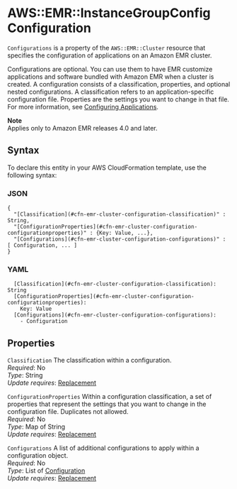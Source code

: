 # AWS::EMR::InstanceGroupConfig Configuration<a name="aws-properties-emr-cluster-configuration"></a>

`Configurations` is a property of the `AWS::EMR::Cluster` resource that specifies the configuration of applications on an Amazon EMR cluster\.

Configurations are optional\. You can use them to have EMR customize applications and software bundled with Amazon EMR when a cluster is created\. A configuration consists of a classification, properties, and optional nested configurations\. A classification refers to an application\-specific configuration file\. Properties are the settings you want to change in that file\. For more information, see [Configuring Applications](https://docs.aws.amazon.com/emr/latest/ReleaseGuide/emr-configure-apps.html)\.

**Note**  
Applies only to Amazon EMR releases 4\.0 and later\.

## Syntax<a name="aws-properties-emr-cluster-configuration-syntax"></a>

To declare this entity in your AWS CloudFormation template, use the following syntax:

### JSON<a name="aws-properties-emr-cluster-configuration-syntax.json"></a>

```
{
  "[Classification](#cfn-emr-cluster-configuration-classification)" : String,
  "[ConfigurationProperties](#cfn-emr-cluster-configuration-configurationproperties)" : {Key: Value, ...},
  "[Configurations](#cfn-emr-cluster-configuration-configurations)" : [ Configuration, ... ]
}
```

### YAML<a name="aws-properties-emr-cluster-configuration-syntax.yaml"></a>

```
  [Classification](#cfn-emr-cluster-configuration-classification): String
  [ConfigurationProperties](#cfn-emr-cluster-configuration-configurationproperties): 
    Key: Value
  [Configurations](#cfn-emr-cluster-configuration-configurations): 
    - Configuration
```

## Properties<a name="aws-properties-emr-cluster-configuration-properties"></a>

`Classification`  <a name="cfn-emr-cluster-configuration-classification"></a>
The classification within a configuration\.  
*Required*: No  
*Type*: String  
*Update requires*: [Replacement](https://docs.aws.amazon.com/AWSCloudFormation/latest/UserGuide/using-cfn-updating-stacks-update-behaviors.html#update-replacement)

`ConfigurationProperties`  <a name="cfn-emr-cluster-configuration-configurationproperties"></a>
Within a configuration classification, a set of properties that represent the settings that you want to change in the configuration file\. Duplicates not allowed\.  
*Required*: No  
*Type*: Map of String  
*Update requires*: [Replacement](https://docs.aws.amazon.com/AWSCloudFormation/latest/UserGuide/using-cfn-updating-stacks-update-behaviors.html#update-replacement)

`Configurations`  <a name="cfn-emr-cluster-configuration-configurations"></a>
A list of additional configurations to apply within a configuration object\.  
*Required*: No  
*Type*: List of [Configuration](#aws-properties-emr-cluster-configuration)  
*Update requires*: [Replacement](https://docs.aws.amazon.com/AWSCloudFormation/latest/UserGuide/using-cfn-updating-stacks-update-behaviors.html#update-replacement)
